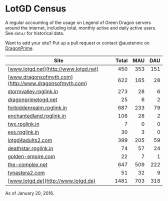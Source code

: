# LotGD Census
A regular accounting of the usage on Legend of Green Dragon servers around the internet, including total, monthly active and daily active users. See `data/` for historical data.

Want to add your site? Put up a pull request or contact @austenmc on [DragonPrime](http://dragonprime.net).


Site | Total | MAU | DAU
--- | ---:| ---:| ---:
[www.lotgd.net](http://www.lotgd.net)|450|353|151
[www.dragonsofmyth.com](http://www.dragonsofmyth.com)|622|165|28
[stormvalley.rpglink.in](http://stormvalley.rpglink.in)|273|28|6
[dragonprimelogd.net](http://dragonprimelogd.net)|25|6|2
[forbiddenrealm.rpglink.in](http://forbiddenrealm.rpglink.in)|687|233|79
[enchantedland.rpglink.in](http://enchantedland.rpglink.in)|106|28|2
[twx.rpglink.in](http://twx.rpglink.in)|7|0|0
[ess.rpglink.in](http://ess.rpglink.in)|30|3|0
[lotgd4adults2.com](http://lotgd4adults2.com)|399|205|59
[deathstar.rpglink.in](http://deathstar.rpglink.in)|74|57|24
[golden-empire.com](http://golden-empire.com)|22|7|1
[the-complex.net](http://the-complex.net)|647|509|222
[tynastera2.com](http://tynastera2.com)|51|32|9
[www.lotgd.de](http://www.lotgd.de)|1481|703|318

As of January 20, 2016.
